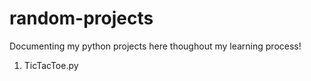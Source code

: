 # random-projects
Documenting my python projects here thoughout my learning process!
1. TicTacToe.py
